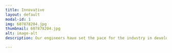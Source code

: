 ```yaml
---
title: Innovative
layout: default
modal-id: 1
img: 607878204.jpg
thumbnail: 607878204.jpg
alt: image-alt
description: Our engineers have set the pace for the industry in developing tailored functional safety lifecycles for major iron ore operations. Our experience comes from executing large capital projects according to Australian and international safety standards, codes of practice, and regulations. Our experience based means that this is not just theory for us, we have a proven track record in delivering effective functional safety projects.

---
```

